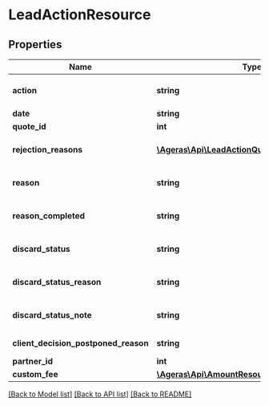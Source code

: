 # LeadActionResource

## Properties
Name | Type | Description | Notes
------------ | ------------- | ------------- | -------------
**action** | **string** | Lead action | [optional] [default to 'unknown']
**date** | **string** | Date | [optional] 
**quote_id** | **int** | Quote id | [optional] 
**rejection_reasons** | [**\Ageras\Api\LeadActionQuoteReasonResource[]**](LeadActionQuoteReasonResource.md) | Reasons for each quote&#39;s rejection | [optional] 
**reason** | **string** | The reason for a particular action | [optional] [default to 'unknown']
**reason_completed** | **string** | @var The reason to complete lead | [optional] [default to 'unknown']
**discard_status** | **string** | Mark a lead with a status. | [optional] [default to 'unknown']
**discard_status_reason** | **string** | Reason the status was set to what it is. | [optional] 
**discard_status_note** | **string** | Note the status was set to what it is. | [optional] 
**client_decision_postponed_reason** | **string** | Reason for the postponement. | [optional] 
**partner_id** | **int** |  | [optional] 
**custom_fee** | [**\Ageras\Api\AmountResource**](AmountResource.md) |  | [optional] 

[[Back to Model list]](../README.md#documentation-for-models) [[Back to API list]](../README.md#documentation-for-api-endpoints) [[Back to README]](../README.md)


